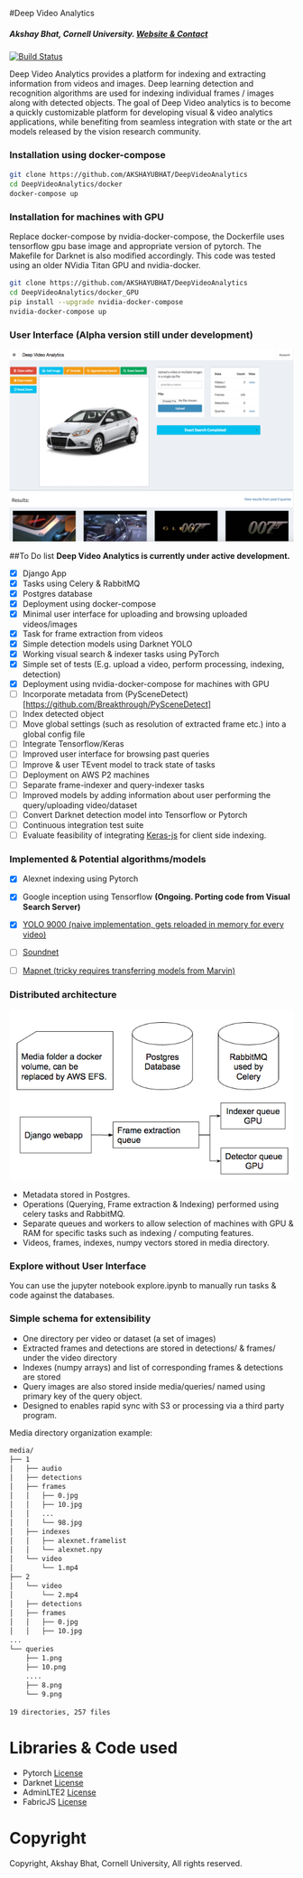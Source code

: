 #Deep Video Analytics
##### Akshay Bhat, Cornell University. [Website & Contact](http://www.akshaybhat.com)
[![Build Status](https://travis-ci.org/AKSHAYUBHAT/DeepVideoAnalytics.svg?branch=master)](https://travis-ci.org/AKSHAYUBHAT/DeepVideoAnalytics)

Deep Video Analytics provides a platform for indexing and extracting information from videos and images.
Deep learning detection and recognition algorithms are used for indexing individual frames / images along with 
detected objects. The goal of Deep Video analytics is to become a quickly customizable platform for developing 
visual & video analytics applications, while benefiting from seamless integration with state or the art models released
by the vision research community. 

### Installation using docker-compose

````bash
git clone https://github.com/AKSHAYUBHAT/DeepVideoAnalytics 
cd DeepVideoAnalytics/docker
docker-compose up 
````
### Installation for machines with GPU

Replace docker-compose by nvidia-docker-compose, the Dockerfile uses tensorflow gpu base image and appropriate version of pytorch.
The Makefile for Darknet is also modified accordingly. This code was tested using an older NVidia Titan GPU and nvidia-docker.

````bash
git clone https://github.com/AKSHAYUBHAT/DeepVideoAnalytics 
cd DeepVideoAnalytics/docker_GPU
pip install --upgrade nvidia-docker-compose
nvidia-docker-compose up 
````

### User Interface (Alpha version still under development)

![UI Screenshot](demo/alpha_screenshot.png "Alpha Screenshot")

##To Do list
**Deep Video Analytics is currently under active development.**

- [x] Django App
- [x] Tasks using Celery & RabbitMQ
- [x] Postgres database
- [x] Deployment using docker-compose
- [x] Minimal user interface for uploading and browsing uploaded videos/images
- [x] Task for frame extraction from videos
- [x] Simple detection models using Darknet YOLO
- [x] Working visual search & indexer tasks using PyTorch
- [X] Simple set of tests (E.g. upload a video, perform processing, indexing, detection)
- [X] Deployment using nvidia-docker-compose for machines with GPU
- [ ] Incorporate metadata from (PySceneDetect)[https://github.com/Breakthrough/PySceneDetect]
- [ ] Index detected object 
- [ ] Move global settings (such as resolution of extracted frame etc.) into a global config file
- [ ] Integrate Tensorflow/Keras 
- [ ] Improved user interface for browsing past queries
- [ ] Improve & user TEvent model to track state of tasks
- [ ] Deployment on AWS P2 machines
- [ ] Separate frame-indexer and query-indexer tasks
- [ ] Improved models by adding information about user performing the query/uploading video/dataset
- [ ] Convert Darknet detection model into Tensorflow or Pytorch 
- [ ] Continuous integration test suite
- [ ] Evaluate feasibility of integrating [Keras-js](https://github.com/transcranial/keras-js) for client side indexing.

### Implemented & Potential algorithms/models
- [x] Alexnet indexing using Pytorch 
- [x] Google inception using Tensorflow **(Ongoing. Porting code from Visual Search Server)**
- [x] [YOLO 9000 (naive implementation, gets reloaded in memory for every video)](http://pjreddie.com/darknet/yolo/)
- [ ] [Soundnet](http://projects.csail.mit.edu/soundnet/)
- [ ] [Mapnet (tricky requires transferring models from Marvin)](http://www.cs.princeton.edu/~aseff/mapnet/) 
 
   
 
### Distributed architecture

![Architecture](demo/architecture.png "System architecture")

- Metadata stored in Postgres.
- Operations (Querying, Frame extraction & Indexing) performed using celery tasks and RabbitMQ.
- Separate queues and workers to allow selection of machines with GPU & RAM for specific tasks such as indexing / computing features.
- Videos, frames, indexes, numpy vectors stored in media directory.

### Explore without User Interface

You can use the jupyter notebook explore.ipynb to manually run tasks & code against the databases. 

### Simple schema for extensibility

 - One directory per video or dataset (a set of images)
 - Extracted frames and detections are stored in detections/ & frames/ under the video directory
 - Indexes (numpy arrays) and list of corresponding frames & detections are stored 
 - Query images are also stored inside media/queries/ named using primary key of the query object.
 - Designed to enables rapid sync with S3 or processing via a third party program.

Media directory organization example: 
```
media/
├── 1
│   ├── audio
│   ├── detections
│   ├── frames
│   │   ├── 0.jpg
│   │   ├── 10.jpg
│   │   ...
│   │   └── 98.jpg
│   ├── indexes
│   │   ├── alexnet.framelist
│   │   └── alexnet.npy
│   └── video
│       └── 1.mp4
├── 2
│   └── video
│       └── 2.mp4
│   ├── detections
│   ├── frames
│   │   ├── 0.jpg
│   │   ├── 10.jpg
...
└── queries
    ├── 1.png
    ├── 10.png
    ....
    ├── 8.png
    └── 9.png

19 directories, 257 files
```

# Libraries & Code used
- Pytorch [License](https://github.com/pytorch/pytorch/blob/master/LICENSE)
- Darknet [License](https://github.com/pjreddie/darknet/blob/master/LICENSE)
- AdminLTE2 [License](https://github.com/almasaeed2010/AdminLTE/blob/master/LICENSE)
- FabricJS [License](https://github.com/kangax/fabric.js/blob/master/LICENSE)

# Copyright
Copyright, Akshay Bhat, Cornell University, All rights reserved.